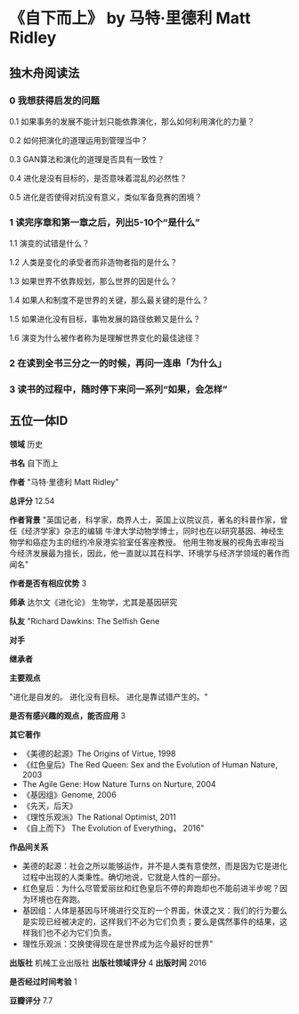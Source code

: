 # 《自下而上》 by 马特·里德利 Matt Ridley
## 独木舟阅读法
### 0  我想获得启发的问题
0.1 如果事务的发展不能计划只能依靠演化，那么如何利用演化的力量？

0.2 如何把演化的道理运用到管理当中？

0.3 GAN算法和演化的道理是否具有一致性？

0.4 进化是没有目标的，是否意味着混乱的必然性？

0.5 进化是否使得对抗没有意义，类似军备竞赛的困境？

### 1 读完序章和第一章之后，列出5-10个“是什么”
1.1 演变的试错是什么？

1.2 人类是变化的承受者而非造物者指的是什么？

1.3 如果世界不依靠规划，那么世界的因是什么？

1.4 如果人和制度不是世界的关键，那么最关键的是什么？

1.5 如果进化没有目标，事物发展的路径依赖又是什么？

1.6 演变为什么被作者称为是理解世界变化的最佳途径？

### 2 在读到全书三分之一的时候，再问一连串「为什么」

### 3 读书的过程中，随时停下来问一系列“如果，会怎样”

## 五位一体ID
**领域**	历史

**书名**	自下而上

**作者**	"马特·里德利 Matt Ridley"

**总评分**	12.54

**作者背景**
"英国记者，科学家，商界人士，英国上议院议员，著名的科普作家，曾任《经济学家》杂志的编辑
牛津大学动物学博士，同时也在以研究基因、神经生物学和癌症为主的纽约冷泉港实验室任客座教授。
他用生物发展的视角去审视当今经济发展最为擅长，因此，他一直就以其在科学、环境学与经济学领域的著作而闻名"

**作者是否有相应优势**	3

**师承**
达尔文《进化论》
生物学，尤其是基因研究

**队友**	"Richard Dawkins: The Selfish Gene

**对手**

**继承者**

**主要观点**

"进化是自发的。
进化没有目标。
进化是靠试错产生的。"

**是否有感兴趣的观点，能否应用**	3

**其它著作**

- 《美德的起源》The Origins of Virtue, 1998
- 《红色皇后》The Red Queen: Sex and the Evolution of Human Nature, 2003
- The Agile Gene: How Nature Turns on Nurture, 2004
- 《基因组》Genome, 2006
- 《先天，后天》
- 《理性乐观派》The Rational Optimist, 2011
- 《自上而下》 The Evolution of Everything， 2016"

**作品间关系**
- 美德的起源：社会之所以能够运作，并不是人类有意使然，而是因为它是进化过程中出现的人类秉性。确切地说，它就是人性的一部分。
- 红色皇后：为什么尽管爱丽丝和红色皇后不停的奔跑却也不能前进半步呢？因为环境也在奔跑。
- 基因组：人体是基因与环境进行交互的一个界面，休谟之叉：我们的行为要么是实现已经被决定的，这样我们不必为它们负责；要么是偶然事件的结果，这样我们也不必为它们负责。
- 理性乐观派：交换使得现在是世界成为迄今最好的世界"

**出版社**	机械工业出版社
**出版社领域评分**	4
**出版时间**	2016

**是否经过时间考验**	1

**豆瓣评分**	7.7
